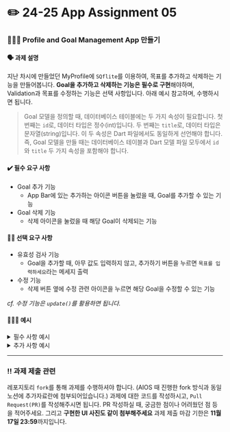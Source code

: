 # ✏️ 24-25 App Assignment 05

### 🙋🏻‍♀️ Profile and Goal Management App 만들기 
#### 🗣️ 과제  설명 
  지난 차시에 만들었던 MyProfile에 `SQflite`를 이용하여, 목표를 추가하고 삭제하는 기능을  만들어봅니다. **Goal을 추가하고 삭제하는 기능은 필수로 구현**해야하며, Validation과 목표를 수정하는 기능은 선택 사항입니다. 아래 예시 참고하며, 수행하시면 됩니다. 

>Goal 모델을 정의할 때, 데이터베이스 테이블에는 두 가지 속성이 필요합니다. 첫 번째는 `id`로, 데이터 타입은 정수(int)입니다. 두 번째는 `title`로, 데이터 타입은 문자열(string)입니다.
이 두 속성은 Dart 파일에서도 동일하게 선언해야 합니다. 즉, Goal 모델을 만들 때는 데이터베이스 테이블과 Dart 모델 파일 모두에서 `id`와 `title` 두 가지 속성을 포함해야 합니다.

#### ✔️ 필수 요구 사항
- Goal 추가 기능 
    - App Bar에 있는 추가하는 아이콘 버튼을 눌렀을 때, Goal를 추가할 수 있는 기능
- Goal 삭제 기능 
    - 삭제 아이콘을 눌렀을 때 해당 Goal이 삭제되는  기능 
#### 👏🏻 선택 요구 사항 
- 유효성 검사 기능 
    - Goal을 추가할 때, 아무 값도 입력하지 않고, 추가하기 버튼을 누르면 `목표를 입력하세요`라는 메세지 출력
- 수정 기능 
    - 삭제 버튼 옆에 수정 관련 아이콘을 누르면 해당 Goal을 수정할 수 있는 기능 

*cf. 수정 기능은 `update()`를 활용하면 됩니다.*
#### 🤷🏻‍♀️ 예시


<details><summary>필수 사항 예시 
</summary>
<details><summary>기본 화면
</summary>

![required_example1 png](https://github.com/user-attachments/assets/a745a883-509a-4b16-8543-9e5745618ac4)
</details>
<details><summary>목표 추가 작성 화면 
</summary>


![required_example3](https://github.com/user-attachments/assets/5a12ce31-88d5-48f6-ae4f-9154c0b46fa5)
</details>

<details><summary> 목표 추가 완료 화면
</summary>

![required_example2](https://github.com/user-attachments/assets/b0774f3b-362f-480d-8e84-ac3bfc19e453)
</details>




</details>


<details><summary>  추가 사항 예시 
</summary>



<details><summary> 유효성 검사 실행된 화면 
</summary>

![optional_example2](https://github.com/user-attachments/assets/2080f596-f76e-463e-9d99-83cd968df9e3)



</details>

<details><summary> 목표 수정 화면 
</summary>

![optional_example3](https://github.com/user-attachments/assets/733daf38-17e8-476e-80c1-e8f8eadd5b25)
</details>

<details><summary> 추가 완료 화면 
</summary>

![optional_example1](https://github.com/user-attachments/assets/7712c963-155b-43b3-a8b8-d3071da82432)
</details>

</details>

---
### ‼️ 과제 제출 관련
레포지토리 `fork`를 통해 과제를 수행하셔야 합니다. (AIOS 때 진행한 fork 방식과 동일 노션에 추가자료란에 첨부되어있습니다.) 과제에 대한 코드를 작성하시고, `Pull Request(PR)`를 작성해주시면 됩니다. PR 작성하실 때, 궁금한 점이나 어려웠던 점 등을 적어주세요. 그리고 **구현한 UI 사진도 같이 첨부해주세요**
과제 제출 마감 기한은 **11월 17일 23:59**까지입니다.

